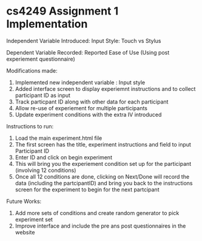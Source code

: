 # cs4249 Assignment 1 Implementation 

Independent Variable Introduced: Input Style: Touch vs Stylus

Dependent Variable Recorded: Reported Ease of Use (Using post experiement questionnaire)

Modifications made:
1. Implemented new independent variable : Input style
2. Added interface screen to display experiemnt instructions and to collect participant ID as input
3. Track particpant ID along with other data for each participant
4. Allow re-use of experiement for multiple participants
5. Update experiment conditions with the extra IV introduced

Instructions to run:
1. Load the main experiment.html file
2. The first screen has the title, experiment instructions and field to input Participant ID
3. Enter ID and click on begin experiment
4. This will bring you the experiement condition set up for the participant (involving 12 conditions)
5. Once all 12 conditions are done, clicking on Next/Done will record the data (including the partcipantID) and bring you back to the instructions screen for the experiment to begin for the next partcipant

Future Works:
1. Add more sets of conditions and create random generator to pick experiment set
2. Improve interface and include the pre ans post questionnaires in the website
